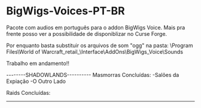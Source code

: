 # BigWigs-Voices-PT-BR
Pacote com audios em português para o addon BigWigs Voice. Mais pra frente posso ver a possibilidade de disponiblizar no Curse Forge.

Por enquanto basta substituir os arquivos de som "ogg" na pasta:
\Program Files\World of Warcraft\_retail_\Interface\AddOns\BigWigs_Voice\Sounds


Trabalho em andamento!!

--------SHADOWLANDS----------
Masmorras Concluídas:
-Salões da Expiação
-O Outro Lado

Raids Concluídas:

-----------------------------
